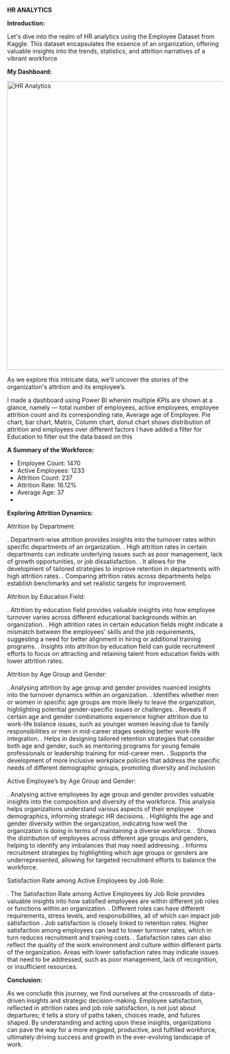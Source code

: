 **HR ANALYTICS**

**Introduction:**

Let's dive into the realm of HR analytics using the Employee Dataset from Kaggle. This dataset encapsulates the essence of an organization, offering valuable insights into the trends, statistics, and attrition narratives of a vibrant workforce

**My Dashboard:**

<img width="673" alt="HR Analytics" src="https://github.com/Bafnakb/HR_Analytics/assets/106813409/be28d837-e412-4007-b8ba-ae7119473e85">

 

As we explore this intricate data, we'll uncover the stories of the organization's attrition and its employee’s.

I made a dashboard using Power BI wherein multiple KPIs are shown at a glance, namely — total number of employees, active employees, employee attrition count and its corresponding rate, Average age of Employee. 
Pie chart, bar chart, Matrix, Column chart, donut chart shows distribution of attrition and employees over different factors
I have added a filter for Education to filter out the data based on this

**A Summary of the Workforce:**
- Employee Count: 1470 
- Active Employees: 1233 
- Attrition Count: 237
- Attrition Rate: 16.12%
- Average Age: 37
- 
**Exploring Attrition Dynamics:**
  
Attrition by Department:

.	Department-wise attrition provides insights into the turnover rates within specific departments of an organization.
.	High attrition rates in certain departments can indicate underlying issues such as poor management, lack of growth opportunities, or job dissatisfaction.
.	It allows for the development of tailored strategies to improve retention in departments with high attrition rates.
.	Comparing attrition rates across departments helps establish benchmarks and set realistic targets for improvement.

Attrition by Education Field: 

.	Attrition by education field provides valuable insights into how employee turnover varies across different educational backgrounds within an organization.
.	High attrition rates in certain education fields might indicate a mismatch between the employees' skills and the job requirements, suggesting a need for better alignment in hiring or additional training programs.
.	Insights into attrition by education field can guide recruitment efforts to focus on attracting and retaining talent from education fields with lower attrition rates.

Attrition by Age Group and Gender: 

.	Analysing attrition by age group and gender provides nuanced insights into the turnover dynamics within an organization.
.	Identifies whether men or women in specific age groups are more likely to leave the organization, highlighting potential gender-specific issues or challenges.
.	Reveals if certain age and gender combinations experience higher attrition due to work-life balance issues, such as younger women leaving due to family responsibilities or men in mid-career stages seeking better work-life integration.
.	Helps in designing tailored retention strategies that consider both age and gender, such as mentoring programs for young female professionals or leadership training for mid-career men.
.	Supports the development of more inclusive workplace policies that address the specific needs of different demographic groups, promoting diversity and inclusion

Active Employee’s by Age Group and Gender:

.	Analysing active employees by age group and gender provides valuable insights into the composition and diversity of the workforce. This analysis helps organizations understand various aspects of their employee demographics, informing strategic HR decisions.
.	Highlights the age and gender diversity within the organization, indicating how well the organization is doing in terms of maintaining a diverse workforce.
.	Shows the distribution of employees across different age groups and genders, helping to identify any imbalances that may need addressing.
.	Informs recruitment strategies by highlighting which age groups or genders are underrepresented, allowing for targeted recruitment efforts to balance the workforce.

Satisfaction Rate among Active Employees by Job Role: 

.	The Satisfaction Rate among Active Employees by Job Role provides valuable insights into how satisfied employees are within different job roles or functions within an organization.
.	Different roles can have different requirements, stress levels, and responsibilities, all of which can impact job satisfaction
.	Job satisfaction is closely linked to retention rates. Higher satisfaction among employees can lead to lower turnover rates, which in turn reduces recruitment and training costs.
.	Satisfaction rates can also reflect the quality of the work environment and culture within different parts of the organization. Areas with lower satisfaction rates may indicate issues that need to be addressed, such as poor management, lack of recognition, or insufficient resources.

**Conclusion:**

As we conclude this journey, we find ourselves at the crossroads of data-driven insights and strategic decision-making. Employee satisfaction, reflected in attrition rates and job role satisfaction, is not just about departures; it tells a story of paths taken, choices made, and futures shaped. By understanding and acting upon these insights, organizations can pave the way for a more engaged, productive, and fulfilled workforce, ultimately driving success and growth in the ever-evolving landscape of work.

